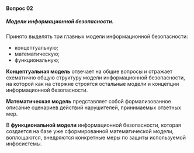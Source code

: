 #### Вопрос 02

##### Модели информационной безопасности.

Принято выделять три главных модели информационной безопасности:

- концептуальную;
- математическую; 
- функциональную;

**Концептуальная модель** отвечает на общие вопросы и отражает схематично общую структуру модели информационной безопасности, на которой как на стержне строятся остальные модели и концепции информационной безопасности.

**Математическая модель** представляет собой формализованное описание сценариев действий нарушителей, принимаемых ответных мер.

В **функциональной модели** информационной безопасности, которая создается на базе уже сформированной математической модели, воплощаются, внедряются конкретные меры по защиты используемой инфосистемы.
